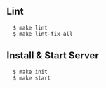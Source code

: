 ## Lint
```
  $ make lint
  $ make lint-fix-all
```

## Install & Start Server
```
  $ make init
  $ make start
```
